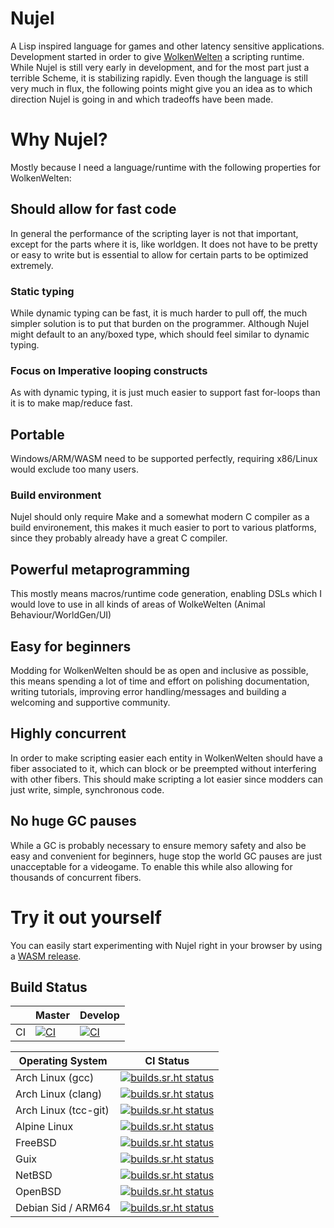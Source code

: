 # Nujel
A Lisp inspired language for games and other latency sensitive applications.
Development started in order to give [WolkenWelten](https://sr.ht/~melchizedek6809/WolkenWelten/) a scripting runtime.
While Nujel is still very early in development, and for the most part just a terrible Scheme, it is stabilizing
rapidly. Even though the language is still very much in flux, the following points might give
you an idea as to which direction Nujel is going in and which tradeoffs have been made.

# Why Nujel?
Mostly because I need a language/runtime with the following properties for
WolkenWelten:


## Should allow for fast code
In general the performance of the scripting layer is not that important, except
for the parts where it is, like worldgen. It does not have to be pretty or easy
to write but is essential to allow for certain parts to be optimized extremely.

### Static typing
While dynamic typing can be fast, it is much harder to pull off, the much
simpler solution is to put that burden on the programmer. Although Nujel might
default to an any/boxed type, which should feel similar to dynamic typing.

### Focus on Imperative looping constructs
As with dynamic typing, it is just much easier to support fast for-loops than
it is to make map/reduce fast.


## Portable
Windows/ARM/WASM need to be supported perfectly, requiring x86/Linux would exclude
too many users.

### Build environment
Nujel should only require Make and a somewhat modern C compiler as a build
environement, this makes it much easier to port to various platforms, since they
probably already have a great C compiler.


## Powerful metaprogramming
This mostly means macros/runtime code generation, enabling DSLs which I would love
to use in all kinds of areas of WolkeWelten (Animal Behaviour/WorldGen/UI)


## Easy for beginners
Modding for WolkenWelten should be as open and inclusive as possible, this means spending a lot of
time and effort on polishing documentation, writing tutorials, improving error handling/messages and
building a welcoming and supportive community.


## Highly concurrent
In order to make scripting easier each entity in WolkenWelten should have a fiber associated to it, which
can block or be preempted without interfering with other fibers. This should make scripting a lot easier
since modders can just write, simple, synchronous code.


## No huge GC pauses
While a GC is probably necessary to ensure memory safety and also be easy and convenient for beginners, huge
stop the world GC pauses are just unacceptable for a videogame. To enable this while also allowing for thousands of concurrent
fibers.


# Try it out yourself
You can easily start experimenting with Nujel right in your browser by using a [WASM release](https://wolkenwelten.net/nujel/).

## Build Status
|                       | Master | Develop |
|--------------------|-----------|-----------|
| CI            | [![CI](https://github.com/Melchizedek6809/Nujel/actions/workflows/ci.yml/badge.svg?branch=master)](https://github.com/Melchizedek6809/Nujel/actions/workflows/ci.yml) | [![CI](https://github.com/Melchizedek6809/Nujel/actions/workflows/ci.yml/badge.svg?branch=develop)](https://github.com/Melchizedek6809/Nujel/actions/workflows/ci.yml) |

| Operating System   | CI Status |
|--------------------|-----------|
| Arch Linux (gcc)   | [![builds.sr.ht status](https://builds.sr.ht/~melchizedek6809/Nujel/commits/arch.yml.svg)](https://builds.sr.ht/~melchizedek6809/Nujel/commits/arch.yml?)|
| Arch Linux (clang) | [![builds.sr.ht status](https://builds.sr.ht/~melchizedek6809/Nujel/commits/arch_clang.yml.svg)](https://builds.sr.ht/~melchizedek6809/Nujel/commits/arch_clang.yml?)|
| Arch Linux (tcc-git) | [![builds.sr.ht status](https://builds.sr.ht/~melchizedek6809/Nujel/commits/arch_tcc.yml.svg)](https://builds.sr.ht/~melchizedek6809/Nujel/commits/arch_tcc.yml?)|
| Alpine Linux       | [![builds.sr.ht status](https://builds.sr.ht/~melchizedek6809/Nujel/commits/alpine.yml.svg)](https://builds.sr.ht/~melchizedek6809/Nujel/commits/alpine.yml?)|
| FreeBSD            | [![builds.sr.ht status](https://builds.sr.ht/~melchizedek6809/Nujel/commits/freebsd.yml.svg)](https://builds.sr.ht/~melchizedek6809/Nujel/commits/freebsd.yml?)|
| Guix               | [![builds.sr.ht status](https://builds.sr.ht/~melchizedek6809/Nujel/commits/guix.yml.svg)](https://builds.sr.ht/~melchizedek6809/Nujel/commits/guix.yml?)|
| NetBSD             | [![builds.sr.ht status](https://builds.sr.ht/~melchizedek6809/Nujel/commits/netbsd.yml.svg)](https://builds.sr.ht/~melchizedek6809/Nujel/commits/netbsd.yml?)|
| OpenBSD            | [![builds.sr.ht status](https://builds.sr.ht/~melchizedek6809/Nujel/commits/openbsd.yml.svg)](https://builds.sr.ht/~melchizedek6809/Nujel/commits/openbsd.yml?)|
| Debian Sid / ARM64 | [![builds.sr.ht status](https://builds.sr.ht/~melchizedek6809/Nujel/commits/debian_arm.yml.svg)](https://builds.sr.ht/~melchizedek6809/Nujel/commits/debian_arm.yml?)|
